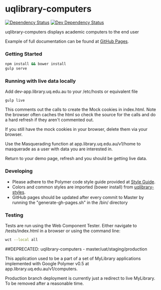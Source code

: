 # uqlibrary-computers

[![Dependency Status](https://david-dm.org/uqlibrary/uqlibrary-computers.svg)](https://david-dm.org/uqlibrary/uqlibrary-computers)
[![Dev Dependency Status](https://david-dm.org/uqlibrary/uqlibrary-computers/dev-status.svg)](https://david-dm.org/uqlibrary/uqlibrary-computers?type=dev)

uqlibrary-computers displays academic computers to the end user

Example of full documentation can be found at [GitHub Pages](http://uqlibrary.github.io/uqlibrary-computers).

### Getting Started
```sh
npm install && bower install
gulp serve
```

### Running with live data locally
Add dev-app.library.uq.edu.au to your /etc/hosts or equivalent file

```
gulp live
```

This comments out the calls to create the Mock cookies in index.html.  Note the browser often caches the html so 
check the source for the calls and do a hard refresh if they aren't commented out.

If you still have the mock cookies in your browser, delete them via your browser.

Use the Masquerading function at app.library.uq.edu.au/v1/home to masquerade as a user with data you are interested in.

Return to your demo page, refresh and you should be getting live data.


### Developing
- Please adhere to the Polymer code style guide provided at [Style Guide](http://polymerelements.github.io/style-guide/). 
- Colors and common styles are imported (bower install) from [uqlibrary-styles](http://github.com/uqlibrary/uqlibrary-styles).
- GitHub pages should be updated after every commit to Master by running the "generate-gh-pages.sh" in the /bin/ directory

### Testing
Tests are run using the Web Component Tester. Either navigate to /tests/index.html in a browser or using the command line:
```sh
wct --local all
```

##DEPRECATED: uqlibrary-computers - master/uat/staging/production

This application used to be a part of a set of MyLibrary applications implemented with Google Polymer v0.5 at app.library.uq.edu.au/v1/computers.

Production branch deployment is currently just a redirect to live MyLibrary. To be removed after a reasonable time.

